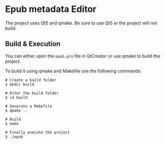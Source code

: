 # Epub metadata Editor

The project uses Qt5 and qmake. Be sure to use Qt5 or the project will not build.

## Build & Execution

You can either open the `epub.pro` file in QtCreator or use qmake to build the project.

To build it using qmake and Makefile use the following commands:

```shell
# Create a build folder
$ mkdir build

# Enter the build folder
$ cd build

# Generate a Makefile
$ qmake ..

# Build
$ make

# Finally execute the project
$ ./epub
``` 
